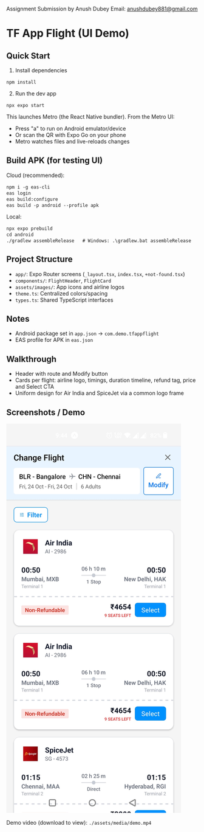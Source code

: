 Assignment Submission by Anush Dubey
Email: anushdubey881@gmail.com

# TF App Flight (UI Demo)

## Quick Start
1) Install dependencies
```
npm install
```
2) Run the dev app
```
npx expo start
```

This launches Metro (the React Native bundler). From the Metro UI:
- Press "a" to run on Android emulator/device
- Or scan the QR with Expo Go on your phone
- Metro watches files and live-reloads changes

## Build APK (for testing UI)
Cloud (recommended):
```
npm i -g eas-cli
eas login
eas build:configure
eas build -p android --profile apk
```
Local:
```
npx expo prebuild
cd android
./gradlew assembleRelease   # Windows: .\gradlew.bat assembleRelease
```

## Project Structure
- `app/`: Expo Router screens (`_layout.tsx`, `index.tsx`, `+not-found.tsx`)
- `components/`: `FlightHeader`, `FlightCard`
- `assets/images/`: App icons and airline logos
- `theme.ts`: Centralized colors/spacing
- `types.ts`: Shared TypeScript interfaces

## Notes
- Android package set in `app.json` → `com.demo.tfappflight`
- EAS profile for APK in `eas.json`

## Walkthrough
- Header with route and Modify button
- Cards per flight: airline logo, timings, duration timeline, refund tag, price and Select CTA
- Uniform design for Air India and SpiceJet via a common logo frame

## Screenshots / Demo
![UI Screenshot](./assets/media/screenshot.jpg)

Demo video (download to view):
`./assets/media/demo.mp4`
